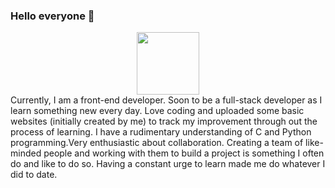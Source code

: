 ### Hello everyone 👋
<div id="header" align="center">
  <img src="https://media.giphy.com/media/5Lmn42BCOy99RaGRP7/giphy.gif" width="100"/>
</div>
Currently, I am a front-end developer. Soon to be a full-stack developer as I learn something new every day. Love coding and uploaded some basic websites (initially created by me) to track my improvement through out the process of learning. I have a rudimentary understanding of C and Python programming.Very enthusiastic about collaboration. Creating a team of like-minded people and working with them to build a project is something I often do and like to do so. Having a constant urge to learn made me do whatever I did to date.

